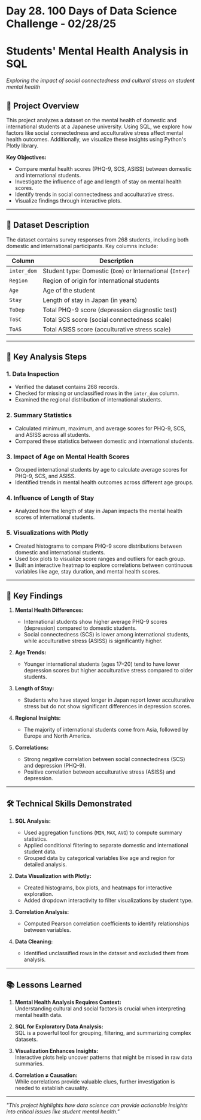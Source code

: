 # Day 28. 100 Days of Data Science Challenge - 02/28/25

# Students' Mental Health Analysis in SQL
*Exploring the impact of social connectedness and cultural stress on student mental health*

## 🧠 Project Overview  
This project analyzes a dataset on the mental health of domestic and international students at a Japanese university. Using SQL, we explore how factors like social connectedness and acculturative stress affect mental health outcomes. Additionally, we visualize these insights using Python's Plotly library.

**Key Objectives:**
- Compare mental health scores (PHQ-9, SCS, ASISS) between domestic and international students.
- Investigate the influence of age and length of stay on mental health scores.
- Identify trends in social connectedness and acculturative stress.
- Visualize findings through interactive plots.

---

## 📂 Dataset Description  

The dataset contains survey responses from 268 students, including both domestic and international participants. Key columns include:  

| **Column**         | **Description**                                                                 |
|---------------------|---------------------------------------------------------------------------------|
| `inter_dom`        | Student type: Domestic (`Dom`) or International (`Inter`)                      |
| `Region`           | Region of origin for international students                                    |
| `Age`              | Age of the student                                                            |
| `Stay`             | Length of stay in Japan (in years)                                             |
| `ToDep`            | Total PHQ-9 score (depression diagnostic test)                                 |
| `ToSC`             | Total SCS score (social connectedness scale)                                   |
| `ToAS`             | Total ASISS score (acculturative stress scale)                                 |

---

## 🔧 Key Analysis Steps  

### 1. Data Inspection  
- Verified the dataset contains 268 records.  
- Checked for missing or unclassified rows in the `inter_dom` column.  
- Examined the regional distribution of international students.

### 2. Summary Statistics  
- Calculated minimum, maximum, and average scores for PHQ-9, SCS, and ASISS across all students.  
- Compared these statistics between domestic and international students.

### 3. Impact of Age on Mental Health Scores  
- Grouped international students by age to calculate average scores for PHQ-9, SCS, and ASISS.  
- Identified trends in mental health outcomes across different age groups.

### 4. Influence of Length of Stay  
- Analyzed how the length of stay in Japan impacts the mental health scores of international students.  

### 5. Visualizations with Plotly  
- Created histograms to compare PHQ-9 score distributions between domestic and international students.  
- Used box plots to visualize score ranges and outliers for each group.  
- Built an interactive heatmap to explore correlations between continuous variables like age, stay duration, and mental health scores.

---

## 🌟 Key Findings  

1. **Mental Health Differences:**  
   - International students show higher average PHQ-9 scores (depression) compared to domestic students.
   - Social connectedness (SCS) is lower among international students, while acculturative stress (ASISS) is significantly higher.

2. **Age Trends:**  
   - Younger international students (ages 17–20) tend to have lower depression scores but higher acculturative stress compared to older students.

3. **Length of Stay:**  
   - Students who have stayed longer in Japan report lower acculturative stress but do not show significant differences in depression scores.

4. **Regional Insights:**  
   - The majority of international students come from Asia, followed by Europe and North America.

5. **Correlations:**  
   - Strong negative correlation between social connectedness (SCS) and depression (PHQ-9).  
   - Positive correlation between acculturative stress (ASISS) and depression.

---

## 🛠️ Technical Skills Demonstrated  

1. **SQL Analysis:**  
   - Used aggregation functions (`MIN`, `MAX`, `AVG`) to compute summary statistics.
   - Applied conditional filtering to separate domestic and international student data.
   - Grouped data by categorical variables like age and region for detailed analysis.

2. **Data Visualization with Plotly:**  
   - Created histograms, box plots, and heatmaps for interactive exploration.
   - Added dropdown interactivity to filter visualizations by student type.

3. **Correlation Analysis:**  
   - Computed Pearson correlation coefficients to identify relationships between variables.

4. **Data Cleaning:**  
   - Identified unclassified rows in the dataset and excluded them from analysis.

---

## 📚 Lessons Learned  

1. **Mental Health Analysis Requires Context:**  
   Understanding cultural and social factors is crucial when interpreting mental health data.

2. **SQL for Exploratory Data Analysis:**  
   SQL is a powerful tool for grouping, filtering, and summarizing complex datasets.

3. **Visualization Enhances Insights:**  
   Interactive plots help uncover patterns that might be missed in raw data summaries.

4. **Correlation ≠ Causation:**  
   While correlations provide valuable clues, further investigation is needed to establish causality.

---

*"This project highlights how data science can provide actionable insights into critical issues like student mental health."*  
